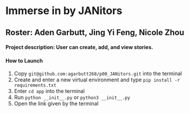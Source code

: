 # Immerse in  by JANitors

## Roster: Aden Garbutt, Jing Yi Feng, Nicole Zhou

#### Project description: User can create, add, and view stories.

#### How to Launch
1. Copy ```git@github.com:agarbutt268/p00_JANitors.git``` into the terminal
2. Create and enter a new virtual environment and type ```pip install -r requirements.txt ```
3. Enter ```cd app``` into the terminal
4. Run ```python __init__.py``` or ```python3 __init__.py```
5. Open the link given by the terminal
